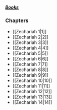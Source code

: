 ##### *[Books](--Bible--.md)*

### Chapters
- [[Zechariah 1|1]]
- [[Zechariah 2|2]]
- [[Zechariah 3|3]]
- [[Zechariah 4|4]]
- [[Zechariah 5|5]]
- [[Zechariah 6|6]]
- [[Zechariah 7|7]]
- [[Zechariah 8|8]]
- [[Zechariah 9|9]]
- [[Zechariah 10|10]]
- [[Zechariah 11|11]]
- [[Zechariah 12|12]]
- [[Zechariah 13|13]]
- [[Zechariah 14|14]]
